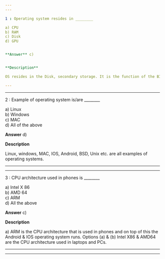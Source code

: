 ```yaml
---
---

1 : Operating system resides in ________

a) CPU  
b) RAM  
c) Disk  
d) GPU  


**Answer** c)


**Description**

OS resides in the Disk, secondary storage. It is the function of the BIOS to load the OS to the RAM. Every time you switch on the computer this happens. This is because the primary memory or RAM is volatile and data is lost when power off. Option (a) CPU is the Central Processing Unit of the computer. Option (b) RAM is the primary memory & OS is loaded into the RAM. Option (d) GPU is the one which controls the display of the device.

---
```

---


2 : Example of operating system is/are ________

a) Linux  
b) Windows  
c) MAC  
d) All of the above 


**Answer** d)


**Description**

Linux, windows, MAC, IOS, Android, BSD, Unix etc. are all examples of operating systems.

---
---


3 : CPU architecture used in phones is ________

a) Intel X 86  
b) AMD 64  
c) ARM  
d) All the above  


**Answer** c)


**Description**

a) ARM is the CPU architecture that is used in phones and on top of this the Android & IOS operating system runs. Options (a) & (b) Intel X86 & AMD64 are the CPU architecture used in laptops and PCs.

---
---
